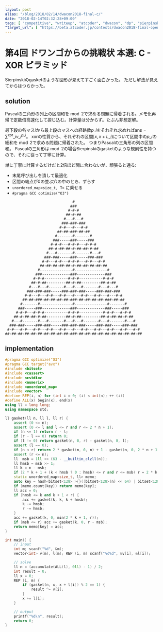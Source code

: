 ```yaml
---
layout: post
alias: "/blog/2018/02/14/dwacon2018-final-c/"
date: "2018-02-14T02:32:28+09:00"
tags: [ "competitive", "writeup", "atcoder", "dwacon", "dp", "sierpinski-gasket", "pascals-triangle", "optimization" ]
"target_url": [ "https://beta.atcoder.jp/contests/dwacon2018-final-open/tasks/dwacon2018_final_c" ]
---
```


# 第4回 ドワンゴからの挑戦状 本選: C - XOR ピラミッド

Sierpinskiのgasketのような図形が見えてすごく面白かった。
ただし解法が見えてからはつらかった。

## solution

Pascalの三角形の列上の区間和を$\bmod 2$で求める問題に帰着される。メモ化再帰で定数倍高速化して捩じ込む。計算量は分からず。たぶん非想定解。

最下段の各マス$i$から最上段のマスへの経路数$p\_i$をそれぞれ求めれば$\mathrm{ans} = \sum^{\text{xor}}\_i v\_i^{p\_i}$。
xorの性質から、それぞれの区間$[x, x + L\_i)$について区間中の$p\_i$の総和を$\bmod 2$で求める問題に帰着された。
つまりPascalの三角形の列の区間和。
Pascalの三角形は$\bmod 2$の場合Sierpinskiのgasketのような規則性を持つので、それに従って丁寧に計算。

単に丁寧に計算するだけだと$2$倍ほど間に合わないが、頑張ると通る:

-   末尾呼び出しを潰して最適化
-   区間の端点が$0$の並ぶ穴の中のとき、ずらす
-   `unordered_map<size_t, T>` に乗せる
-   `#pragma GCC optimize("O3")`

```
                               #
                              ###
                             #-#-#
                            ##-#-##
                           #---#---#
                          ###-###-###
                         #-#---#---#-#
                        ##-##-###-##-##
                       #-------#-------#
                      ###-----###-----###
                     #-#-#---#-#-#---#-#-#
                    ##-#-##-##-#-##-##-#-##
                   #---#-------#-------#---#
                  ###-###-----###-----###-###
                 #-#---#-#---#-#-#---#-#---#-#
                ##-##-##-##-##-#-##-##-##-##-##
               #---------------#---------------#
              ###-------------###-------------###
             #-#-#-----------#-#-#-----------#-#-#
            ##-#-##---------##-#-##---------##-#-##
           #---#---#-------#---#---#-------#---#---#
          ###-###-###-----###-###-###-----###-###-###
         #-#---#---#-#---#-#---#---#-#---#-#---#---#-#
        ##-##-###-##-##-##-##-###-##-##-##-##-###-##-##
       #-------#---------------#---------------#-------#
      ###-----###-------------###-------------###-----###
     #-#-#---#-#-#-----------#-#-#-----------#-#-#---#-#-#
    ##-#-##-##-#-##---------##-#-##---------##-#-##-##-#-##
   #---#-------#---#-------#---#---#-------#---#-------#---#
  ###-###-----###-###-----###-###-###-----###-###-----###-###
 #-#---#-#---#-#---#-#---#-#---#---#-#---#-#---#-#---#-#---#-#
##-##-##-##-##-##-##-##-##-##-###-##-##-##-##-##-##-##-##-##-##
```

## implementation

``` c++
#pragma GCC optimize("O3")
#pragma GCC target("avx")
#include <bitset>
#include <cassert>
#include <cstdio>
#include <numeric>
#include <unordered_map>
#include <vector>
#define REP(i, n) for (int i = 0; (i) < int(n); ++ (i))
#define ALL(x) begin(x), end(x)
using ll = long long;
using namespace std;

ll gasket(ll n, ll l, ll r) {
    assert (0 <= n);
    assert (0 <= l and l <= r and r <= 2 * n + 1);
    if (n <= 1) return r - l;
    if (r - l == 0) return 0;
    if (l != 0) return gasket(n, 0, r) - gasket(n, 0, l);
    assert (l == 0);
    if (n < r) return 2 * gasket(n, 0, n) + 1 - gasket(n, 0, 2 * n + 1 - r);
    assert (r <= n);
    ll  msb = 1ll << (63 - __builtin_clzll(n));
    ll hmsb = msb >> 1;
    ll k = n - msb;
    if (2 * k + 1 + (k < hmsb ? 0 : hmsb) <= r and r <= msb) r = 2 * k + 1;
    static unordered_map<size_t, ll> memo;
    auto key = hash<bitset<128> >{}((bitset<128>(n) << 64) | bitset<128>(r));
    if (memo.count(key)) return memo[key];
    ll acc = 0;
    if (hmsb <= k and k + 1 < r) {
        acc += gasket(k, k, k + hmsb);
        k -= hmsb;
        r -= hmsb;
    }
    acc += gasket(k, 0, min(2 * k + 1, r));
    if (msb <= r) acc += gasket(k, 0, r - msb);
    return memo[key] = acc;
}

int main() {
    // input
    int m; scanf("%d", &m);
    vector<int> v(m), l(m); REP (i, m) scanf("%d%d", &v[i], &l[i]);

    // solve
    ll n = (accumulate(ALL(l), 0ll) - 1) / 2;
    int result = 0;
    ll x = 0;
    REP (i, m) {
        if (gasket(n, x, x + l[i]) % 2 == 1) {
            result ^= v[i];
        }
        x += l[i];
    }

    // output
    printf("%d\n", result);
    return 0;
}
```
